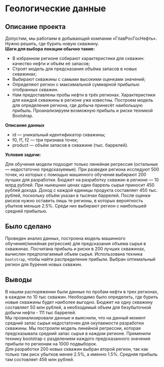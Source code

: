 # Геологические данные  
## Описание проекта  
Допустим, мы работаем в добывающей компании «ГлавРосГосНефть». Нужно решить, где бурить новую скважину.  
**Шаги для выбора локации обычно такие:** 
* В избранном регионе собирают характеристики для скважин: качество нефти и объём её запасов;
* Строят модель для предсказания объёма запасов в новых скважинах;
* Выбирают скважины с самыми высокими оценками значений;
* Определяют регион с максимальной суммарной прибылью отобранных скважин.
* Нам предоставлены пробы нефти в трёх регионах. Характеристики для каждой скважины в регионе уже известны. Построем модель для определения региона, где добыча принесёт наибольшую прибыль. Проанализируем возможную прибыль и риски техникой Bootstrap.  

**Описание данных**

* id — уникальный идентификатор скважины;
* f0, f1, f2 — три признака точек;
* product — объём запасов в скважине (тыс. баррелей).

**Условия задачи:**  

Для обучения модели подходит только линейная регрессия (остальные — недостаточно предсказуемые).
При разведке региона исследуют 500 точек, из которых с помощью машинного обучения выбирают 200 лучших для разработки.
Бюджет на разработку скважин в регионе — 10 млрд рублей. При нынешних ценах один баррель сырья приносит 450 рублей дохода. Доход с каждой единицы продукта составляет 450 тыс. рублей, поскольку объём указан в тысячах баррелей.
После оценки рисков нужно оставить лишь те регионы, в которых вероятность убытков меньше 2.5%. Среди них выбирают регион с наибольшей средней прибылью.  

## Было сделано  
Проведен анализ данных, построена модель машинного обучения(линейная регрессия) для предсказания объема сырья в скважинах. 
Посчитана прибыль и риски в 200 лучших скважинах, вычислен предполагаемый объем сырья. Использована техника `bootstrap`, чтобы найти распределение прибыли. Выбран оптимальный регион для бурения новых скважин.  

## Выводы  
В нашем распоряжении были данные по пробам нефти в трех регионах, в каждом по 10 тыс скважин. 
Необходимо было определить, где бурить новые скважины будет наиболее выгодно. 
Бюджет на одну скважину составляет 50 млн рублей, а необходимый объем для безубыточной добычи нефти - 111 тыс баррелей.  
Мы проанализировали данные и выяснили, что на данный момент средний запас сырья недостаточен для окупаемости разработки скважины. 
Мы построили модель линейной регрессии, которая предсказывала средний запас сырья в каждом регионе. 
Применили технику bootstrap с разделением каждого предсказанного значения прибыли по регионам на 1000 подвыборок.  
Для разработки 200 новых скважин выбран второй регион, так как только там риск убытков менее 2.5%, а именно 1.5%. 
Средняя прибыль там состовляет 456 млн рублей.
